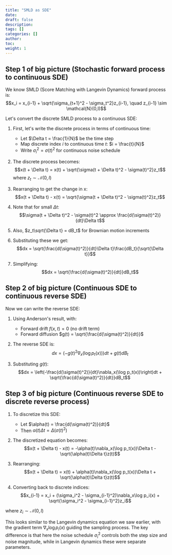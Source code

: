 ```yaml
---
title: "SMLD as SDE"
date:
draft: false
description:
tags: []
categories: []
author:
toc:
weight: 1
---
```


## Step 1 of big picture  (Stochastic forward process to continuous SDE)
We know SMLD (Score Matching with Langevin Dynamics) forward process is:
   $$x_i = x_{i-1} + \sqrt{\sigma_{t+1}^2 - \sigma_t^2}z_{i-1}, \quad z_{i-1} \sim \mathcal{N}(0,I)$$

Let's convert the discrete SMLD process to a continuous SDE:

1. First, let's write the discrete process in terms of continuous time:
   - Let $\Delta t = \frac{1}{N}$ be the time step
   - Map discrete index $i$ to continuous time $t$: $i = \frac{t}{N}$
   - Write $\sigma_i^2 = \sigma(t)^2$ for continuous noise schedule

2. The discrete process becomes:
   $$x(t + \Delta t) = x(t) + \sqrt{\sigma(t + \Delta t)^2 - \sigma(t)^2}z_t$$
   where $z_t \sim \mathcal{N}(0,I)$

3. Rearranging to get the change in x:
   $$x(t + \Delta t) - x(t) = \sqrt{\sigma(t + \Delta t)^2 - \sigma(t)^2}z_t$$

4. Note that for small $\Delta t$:
   $$\sigma(t + \Delta t)^2 - \sigma(t)^2 \approx \frac{d(\sigma(t)^2)}{dt}\Delta t$$

5. Also, $z_t\sqrt{\Delta t} = dB_t$ for Brownian motion increments

6. Substituting these we get:
   $$dx = \sqrt{\frac{d(\sigma(t)^2)}{dt}\Delta t}\frac{dB_t}{\sqrt{\Delta t}}$$

7. Simplifying:
   $$dx = \sqrt{\frac{d(\sigma(t)^2)}{dt}}dB_t$$

## Step 2 of big picture  (Continuous SDE to continuous reverse SDE)
Now we can write the reverse SDE:
1. Using Anderson's result, with:
   - Forward drift $f(x,t) = 0$ (no drift term)
   - Forward diffusion $g(t) = \sqrt{\frac{d(\sigma(t)^2)}{dt}}$

2. The reverse SDE is:
   $$dx = \left(-g(t)^2\nabla_x(\log p_t(x))\right)dt + g(t)dB_t$$

3. Substituting $g(t)$:
   $$dx = \left(-\frac{d(\sigma(t)^2)}{dt}\nabla_x(\log p_t(x))\right)dt + \sqrt{\frac{d(\sigma(t)^2)}{dt}}dB_t$$

## Step 3 of big picture  (Continuous reverse SDE to discrete reverse process)

1. To discretize this SDE:
   - Let $\alpha(t) = \frac{d(\sigma(t)^2)}{dt}$
   - Then $\alpha(t)\Delta t = \Delta(\sigma(t)^2)$

2. The discretized equation becomes:
   $$x(t + \Delta t) - x(t) = -\alpha(t)\nabla_x(\log p_t(x))\Delta t - \sqrt{\alpha(t)\Delta t}z(t)$$

3. Rearranging:
   $$x(t + \Delta t) = x(t) + \alpha(t)\nabla_x(\log p_t(x))\Delta t + \sqrt{\alpha(t)\Delta t}z(t)$$

4. Converting back to discrete indices:
   $$x_{i-1} = x_i + (\sigma_i^2 - \sigma_{i-1}^2)\nabla_x\log p_i(x) + \sqrt{\sigma_i^2 - \sigma_{i-1}^2}z_i$$

where $z_i \sim \mathcal{N}(0,I)$

This looks similar to the Langevin dynamics equation we saw earlier, with the gradient term $\nabla_x\log p_i(x)$ guiding the sampling process.
The key difference is that here the noise schedule $\sigma_i^2$ controls both the step size and noise magnitude, while in Langevin dynamics these were separate parameters.